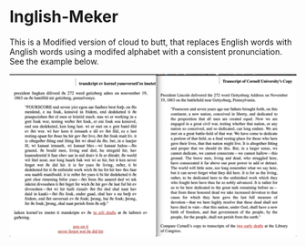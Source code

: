 # Inglish-Meker

This is a Modified version of cloud to butt, that replaces English words with
Anglish words using a modifed alphabet with a consistent pronunciation. See the
example below.

![](example.png)

